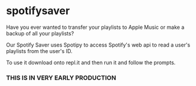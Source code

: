 # spotifysaver
Have you ever wanted to transfer your playlists to Apple Music or make a backup of all your playlists?

Our Spotify Saver uses Spotipy to access Spotify's web api to read a user's playlists from the user's ID.

To use it download onto repl.it and then run it and follow the prompts.

### THIS IS IN VERY EARLY PRODUCTION
